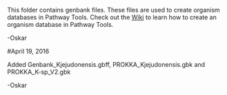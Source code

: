 This folder contains genbank files. These files are used to create organism databases in Pathway Tools. Check out the [Wiki](https://github.com/oskarvid/Tutorials/wiki/Going-from-FASTA-to-Genbank-to-an-organism-database-%28PGDB%29-in-Pathway-Tools) to learn how to create an organism database in Pathway Tools.

-Oskar

#April 19, 2016

Added Genbank_Kjejudonensis.gbff, PROKKA_Kjejudonensis.gbk and PROKKA_K-sp_V2.gbk

-Oskar